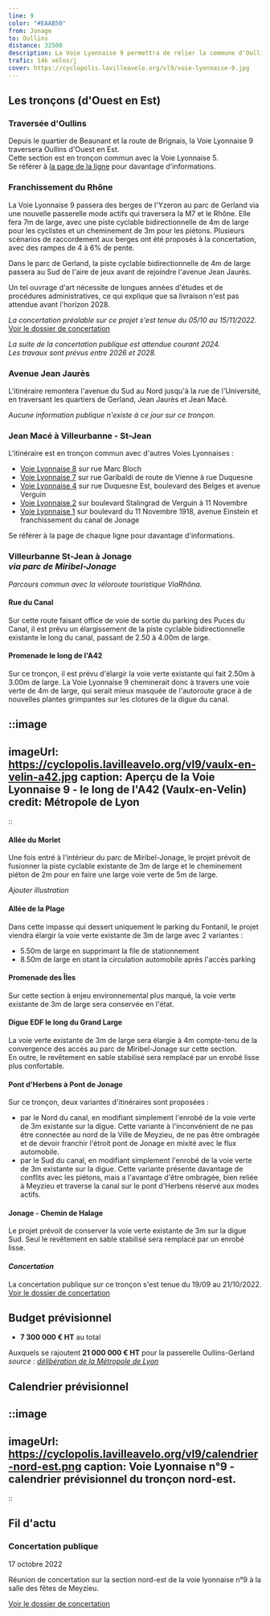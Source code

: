 ```yaml
---
line: 9
color: "#EAAB50"
from: Jonage
to: Oullins
distance: 32500
description: La Voie Lyonnaise 9 permettra de relier la commune d'Oullins à Jonage en passant par Gerland, Jean Macé, la rue Garibaldi, la Tête d'Or, le campus de la Doua ainsi que Vaulx-en-Velin et le parc de Miribel-Jonage le long de la ViaRhôna.
trafic: 14k vélos/j
cover: https://cyclopolis.lavilleavelo.org/vl9/voie-lyonnaise-9.jpg
---
```


## Les tronçons (d'Ouest en Est)
### Traversée d'Oullins
Depuis le quartier de Beaunant et la route de Brignais, la Voie Lyonnaise 9 traversera Oullins d'Ouest en Est.   
Cette section est en tronçon commun avec la Voie Lyonnaise 5.  
Se référer à [la page de la ligne](https://cyclopolis.fr/voie-lyonnaise-5) pour davantage d'informations.

### Franchissement du Rhône
La Voie Lyonnaise 9 passera des berges de l'Yzeron au parc de Gerland via une nouvelle passerelle mode actifs qui traversera la M7 et le Rhône. Elle fera 7m de large, avec une piste cyclable bidirectionnelle de 4m de large pour les cyclistes et un cheminement de 3m pour les piétons. Plusieurs scénarios de raccordement aux berges ont été proposés à la concertation, avec des rampes de 4 à 6% de pente.

Dans le parc de Gerland, la piste cyclable bidirectionnelle de 4m de large passera au Sud de l'aire de jeux avant de rejoindre l'avenue Jean Jaurès.

Un tel ouvrage d'art nécessite de longues années d'études et de procédures administratives, ce qui explique que sa livraison n'est pas attendue avant l'horizon 2028.

*La concertation préalable sur ce projet s'est tenue du 05/10 au 15/11/2022.*  
[Voir le dossier de concertation](https://jeparticipe.grandlyon.com/media/default/0001/01/04919aa7c24cd845169b1c0ad56825d88e4b6c11.pdf)

*La suite de la concertation publique est attendue courant 2024.*  
*Les travaux sont prévus entre 2026 et 2028.*

### Avenue Jean Jaurès
L'itinéraire remontera l'avenue du Sud au Nord jusqu'à la rue de l'Université, en traversant les quartiers de Gerland, Jean Jaurès et Jean Macé.

*Aucune information publique n'existe à ce jour sur ce tronçon.*

### Jean Macé à Villeurbanne - St-Jean
L'itinéraire est en tronçon commun avec d'autres Voies Lyonnaises :
 - [Voie Lyonnaise 8](https://cyclopolis.fr/voie-lyonnaise-8) sur rue Marc Bloch
 - [Voie Lyonnaise 7](https://cyclopolis.fr/voie-lyonnaise-7) sur rue Garibaldi de route de Vienne à rue Duquesne
 - [Voie Lyonnaise 4](https://cyclopolis.fr/voie-lyonnaise-4) sur rue Duquesne Est, boulevard des Belges et avenue Verguin
 - [Voie Lyonnaise 2](https://cyclopolis.fr/voie-lyonnaise-2) sur boulevard Stalingrad de Verguin à 11 Novembre
 - [Voie Lyonnaise 1](https://cyclopolis.fr/voie-lyonnaise-1) sur boulevard du 11 Novembre 1918, avenue Einstein et franchissement du canal de Jonage

Se référer à la page de chaque ligne pour davantage d'informations.

### Villeurbanne St-Jean à Jonage<br/>*via parc de Miribel-Jonage*
*Parcours commun avec la véloroute touristique ViaRhôna.*

#### Rue du Canal
Sur cette route faisant office de voie de sortie du parking des Puces du Canal, il est prévu un élargissement de la piste cyclable bidirectionnelle existante le long du canal, passant de 2.50 à 4.00m de large.

#### Promenade le long de l'A42
Sur ce tronçon, il est prévu d'élargir la voie verte existante qui fait 2.50m à 3.00m de large. La Voie Lyonnaise 9 cheminerait donc à travers une voie verte de 4m de large, qui serait mieux masquée de l'autoroute grace à de nouvelles plantes grimpantes sur les clotures de la digue du canal.

::image
---
imageUrl: https://cyclopolis.lavilleavelo.org/vl9/vaulx-en-velin-a42.jpg
caption: Aperçu de la Voie Lyonnaise 9 - le long de l'A42 (Vaulx-en-Velin)
credit: Métropole de Lyon
---
::

#### Allée du Morlet
Une fois entré à l'intérieur du parc de Miribel-Jonage, le projet prévoit de fusionner la piste cyclable existante de 3m de large et le cheminement piéton de 2m pour en faire une large voie verte de 5m de large.

*Ajouter illustration*

#### Allée de la Plage
Dans cette impasse qui dessert uniquement le parking du Fontanil, le projet viendra élargir la voie verte existante de 3m de large avec 2 variantes :
 - 5.50m de large en supprimant la file de stationnement
 - 8.50m de large en otant la circulation automobile après l'accès parking

#### Promenade des Îles
Sur cette section à enjeu environnemental plus marqué, la voie verte existante de 3m de large sera conservée en l'état.

#### Digue EDF le long du Grand Large
La voie verte existante de 3m de large sera élargie à 4m compte-tenu de la convergence des accès au parc de Miribel-Jonage sur cette section.  
En outre, le revêtement en sable stabilisé sera remplacé par un enrobé lisse plus confortable.

#### Pont d'Herbens à Pont de Jonage
Sur ce tronçon, deux variantes d'itinéraires sont proposées :
 - par le Nord du canal, en modifiant simplement l'enrobé de la voie verte de 3m existante sur la digue. Cette variante à l'inconvénient de ne pas être connectée au nord de la Ville de Meyzieu, de ne pas être ombragée et de devoir franchir l'étroit pont de Jonage en mixité avec le flux automobile.
 - par le Sud du canal, en modifiant simplement l'enrobé de la voie verte de 3m existante sur la digue. Cette variante présente davantage de conflits avec les piétons, mais a l'avantage d'être ombragée, bien reliée à Meyzieu et traverse la canal sur le pont d'Herbens réservé aux modes actifs.

#### Jonage - Chemin de Halage
Le projet prévoit de conserver la voie verte existante de 3m sur la digue Sud. Seul le revêtement en sable stabilisé sera remplacé par un enrobé lisse.

#### *Concertation*
La concertation publique sur ce tronçon s'est tenue du 19/09 au 21/10/2022.  
[Voir le dossier de concertation](https://www.grandlyon.com/fileadmin/user_upload/media/pdf/grands-projets/concertation-reglementaire/20220916_voieslyonnaises_ligne9_dossier.pdf)


## Budget prévisionnel
 - **7 300 000 € HT** au total

Auxquels se rajoutent **21 000 000 € HT** pour la passerelle Oullins-Gerland  
*source : [délibération de la Métropole de Lyon](https://agora.grandlyon.com/webdelib/files/unzip//seance_278909/d363338398542783_6291.pdf)*

## Calendrier prévisionnel

::image
---
imageUrl: https://cyclopolis.lavilleavelo.org/vl9/calendrier-nord-est.png
caption: Voie Lyonnaise n°9 - calendrier prévisionnel du tronçon nord-est.
---
::

## Fil d'actu

### Concertation publique
17 octobre 2022

Réunion de concertation sur la section nord-est de la voie lyonnaise n°9 à la salle des fêtes de Meyzieu.

[Voir le dossier de concertation](https://www.grandlyon.com/fileadmin/user_upload/media/pdf/grands-projets/concertation-reglementaire/20220916_voieslyonnaises_ligne9_dossier.pdf)
